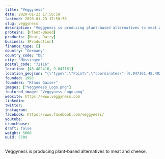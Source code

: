 ```yaml
---
title: "Veggyness"
date: 2020-01-23 17:50:58
lastmod: 2020-01-23 17:50:58
slug: veggyness
description: "Veggyness is producing plant-based alternatives to meat and cheese."
proteins: [Plant-Based]
products: [Meat, Dairy]
business: [Production]
finance_type: []
country: "Germany"
country_code: "DE"
city: "Mössingen"
postal_code: "72116"
location: [48.402416, 9.047161]
location_geojson: "{\"type\":\"Point\",\"coordinates\":[9.047161,48.402416]}"
founded: 1993
founders: "Klaus Gaiser"
images: ["Veggyness_Logo.png"]
featured_image: "Veggyness_Logo.png"
website: https://www.veggyness.com
linkedin: 
twitter: 
instagram: 
facebook: https://www.facebook.com/veggyness/
youtube: 
crunchbase: 
draft: false
weight: 5000
uuid: 5789
---
```

Veggyness is producing plant-based alternatives to meat and cheese.
